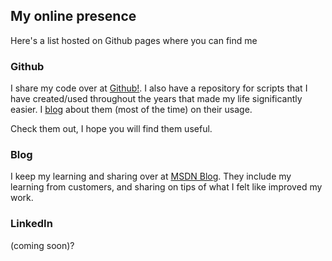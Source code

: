 ## My online presence

Here's a list hosted on Github pages where you can find me 

### Github

I share my code over at [Github!](http://github.com/knethteo).
I also have a repository for scripts that I have created/used throughout the years that made my life significantly easier.  I [blog](https://blogs.msdn.microsoft.com/kennethteo/) about them (most of the time) on their usage.

Check them out, I hope you will find them useful.

### Blog

I keep my learning and sharing over at [MSDN Blog](https://blogs.msdn.microsoft.com/kennethteo/).
They include my learning from customers, and sharing on tips of what I felt like improved my work.

### LinkedIn

(coming soon)?
